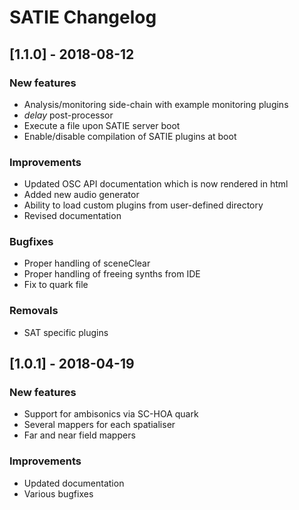 # SATIE Changelog

## [1.1.0] - 2018-08-12

### New features
- Analysis/monitoring side-chain with example monitoring plugins
- _delay_ post-processor
- Execute a file upon SATIE server boot
- Enable/disable compilation of SATIE plugins at boot

### Improvements
- Updated OSC API documentation which is now rendered in html
- Added new audio generator
- Ability to load custom plugins from user-defined directory
- Revised documentation

### Bugfixes
- Proper handling of sceneClear
- Proper handling of freeing synths from IDE
- Fix to quark file

### Removals
- SAT specific plugins

## [1.0.1] - 2018-04-19
### New features
- Support for ambisonics via SC-HOA quark
- Several mappers for each spatialiser
- Far and near field mappers

### Improvements
- Updated documentation
- Various bugfixes
